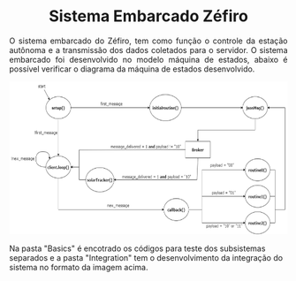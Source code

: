<h1 align="center">
      Sistema Embarcado Zéfiro
</h1>

<p align="justify">
      O sistema embarcado do Zéfiro, tem como função o controle da estação autônoma e a transmissão dos dados coletados para o servidor. O sistema embarcado foi desenvolvido no modelo máquina de estados, abaixo é possível verificar o diagrama da máquina de estados desenvolvido.

 <p align="center">
      <img src='me_zefiro.png' height="277" width="671"/>
</p>      

Na pasta "Basics" é encotrado os códigos para teste dos subsistemas separados e a pasta "Integration" tem o desenvolvimento da integração do sistema no formato da imagem acima.
